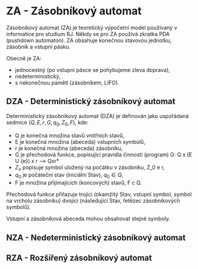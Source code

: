 # ZA - Zásobníkový automat
Zásobníkový automat (ZA) je teoretický výpočetní model používaný v informatice pro studium BJ. Někdy se pro ZA používá zkratka PDA (pushdown automaton). ZA obsahuje konečnou stavovou jednotku, zásobník a vstupní pásku. 

Obecně je ZA:
- jednocestný (po vstupní pásce se pohybujeme zleva doprava),
- nedeterministický,
- s nekonečnou pamětí (zásobníkem, LIFO).

## DZA - Deterministický zásobníkový automat
Deterministický zásobníkový automat (DZA) je definován jako uspořádaná sedmice $(Q, E, r, G, q_0, Z_0, F)$, kde:
- Q je konečná množina stavů vnitřních stavů,
- E je konečná množina (abeceda) vstupních symbolů,
- r je konečná množina (abeceda) zásobníku,
- G je přechodová funkce, popisující pravidla činnosti (program) G: Q x (E U {e}) x r —> Qxr*
- $Z_o$ popisuje symbol uložený na počátku v zásobníku, Z_0 e r,
- $q_0$ je počáteční stav (iniciální Stav), $q_0 \in Q$,
- F je množina přijímajících (koncových) stavů, F c Q.

Přechodová funkce přiřazuje trojici (okamžitý Stav, vstupní symbol, symbol na vrcholu zásobníku) dvojici (následující Stav, řetězec zásobníkových symbolů).

Vstupní a zásobníková abeceda mohou obsahovat stejné symboly.

## NZA - Nedeterministický zásobníkový automat
## RZA - Rozšířený zásobníkový automat